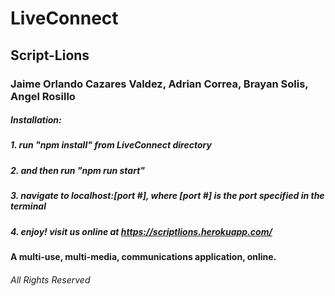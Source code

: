 # LiveConnect
## Script-Lions
### Jaime Orlando Cazares Valdez, Adrian Correa, Brayan Solis, Angel Rosillo
##### Installation:
##### 1. run "npm install" from LiveConnect directory
##### 2. and then run "npm run start"
##### 3. navigate to localhost:[port #], where [port #] is the port specified in the terminal
##### 4. enjoy! visit us online at https://scriptlions.herokuapp.com/
#### A multi-use, multi-media, communications application, online.
###### All Rights Reserved
